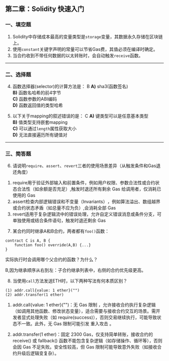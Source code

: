## 第二章：Solidity 快速入门

### 一、填空题

1. Solidity中存储成本最高的变量类型是`storage`变量，其数据永久存储在区块链上。  
2. 使用`constant`关键字声明的常量可以节省Gas费，其值必须在编译时确定。  
4. 当合约收到不带任何数据的以太转账时，会自动触发`receive`函数。  

---

### 二、选择题

4. 函数选择器(selector)的计算方法是：  B
   **A)** sha3(函数签名)  
   **B)** 函数名哈希的前4字节  
   **C)** 函数参数的ABI编码  
   **D)** 函数返回值的类型哈希  

5. 以下关于mapping的叙述错误的是：  C
   **A)** 键类型可以是任意基本类型  
   **B)** 值类型支持嵌套mapping  
   **C)** 可以通过`length`属性获取大小  
   **D)** 无法直接遍历所有键值对  

---

### 三、简答题

6. 请说明`require`、`assert`、`revert`三者的使用场景差异（从触发条件和Gas退还角度）

1) require​用于验证​​外部输入​​和​​前置条件​​，例如用户权限、参数合法性或合约状态合法性（如余额是否充足）,触发时退还​​所有剩余 Gas​​ 给调用者，仅消耗已使用的 Gas
2) assert检查​​内部逻辑错误​​和​​不变量（Invariants）​​，例如算法溢出、数组越界或合约状态矛盾（如总量不应为负）,会消耗​​全部 Gas​​
3) revert适用于​​复杂逻辑流​​中的错误处理，允许自定义错误消息或条件分支，可单独使用或结合条件语句，触发时退还剩余 Gas

7. 某合约同时继承A和B合约，两者都有`foo()`函数：

```solidity
contract C is A, B {
    function foo() override(A,B) {...}
}
```

实际执行时会调用哪个父合约的函数？为什么？

  B,因为继承顺序从右到左​​：子合约继承列表中，​​右侧的合约优先级更高​​。

8. 当使用`call`方法发送ETH时，以下两种写法有何本质区别？

```solidity
(1) addr.call{value: 1 ether}("")
(2) addr.transfer(1 ether)
```
1) addr.call{value: 1 ether}("")：​​无 Gas 限制​​ ，允许接收合约执行 ​​复杂逻辑​​（如调用其他函数、修改状态变量），适合需要与接收合约交互的场景。需开发者显式处理失败（如 require(success)），否则交易继续执行，可能导致状态不一致。此外，无 Gas 限制可能引发 ​​重入攻击​​ 。

2) addr.transfer(1 ether)：固定 ​​2300 Gas​​，仅支持简单转账，接收合约的 receive() 或 fallback() 函数 ​​不能包含复杂逻辑​​（如存储操作、循环等），否则会因 Gas 不足失败。安全性较高，但 Gas 限制可能导致意外失败（如接收合约升级后逻辑变复杂）。

